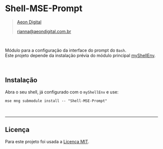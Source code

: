 Shell-MSE-Prompt
=================

> [Aeon Digital](http://www.aeondigital.com.br)
>
> rianna@aeondigital.com.br

&nbsp;

Módulo para a configuração da interface do prompt do ``Bash``.  
Este projeto depende da instalação prévia do módulo principal [myShellEnv](https://github.com/AeonDigital/Shell-MSE-Main-Module).  


&nbsp;
&nbsp;


## Instalação

Abra o seu shell, já configurado com o ``myShellEnv`` e use:  

``` shell
mse mng submodule install -- "Shell-MSE-Prompt"
```

&nbsp;
&nbsp;

________________________________________________________________________________________________________________________



## Licença

Para este projeto foi usada a [Licença MIT](LICENCE.md).
